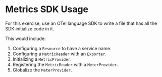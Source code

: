 # Metrics SDK Usage

For this exercise, use an OTel language SDK to write a file that has all the SDK initialize code in it. 

This would include: 
1. Configuring a `Resource` to have a service name. 
2. Configuring a `MetricReader` with an `Exporter`.
3. Initializing a `MetricProvider`.
4. Registering the `MetricReader` with a `MeterProvider`. 
5. Globalize the `MeterProvider`.
